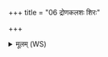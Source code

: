 +++
title = "06 द्रोणकलशः शिरः"

+++
<details><summary>मूलम् (WS)</summary>

द्रोणकलशः शिरः सोमो राजा मस्तिष्कः ॥ ८ ॥
</details>